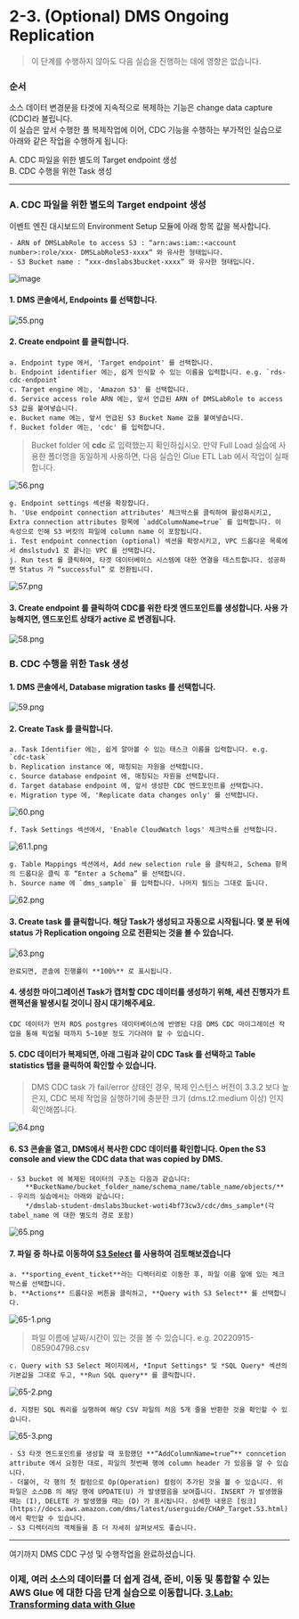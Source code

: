# 2-3. (Optional) DMS Ongoing Replication

> 이 단계를 수행하지 않아도 다음 실습을 진행하는 데에 영향은 없습니다.

### 순서

소스 데이터 변경분을 타겟에 지속적으로 복제하는 기능은 change data capture (CDC)라 불립니다.\
이 실습은 앞서 수행한 풀 복제작업에 이어, CDC 기능을 수행하는 부가적인 실습으로 아래와 같은 작업을 수행하게 됩니다:

A. CDC 파일을 위한 별도의 Target endpoint 생성\
B. CDC 수행을 위한 Task 생성

***

### A. CDC 파일을 위한 별도의 Target endpoint 생성

이벤트 엔진 대시보드의 Environment Setup 모듈에 아래 항목 값을 복사합니다.

```
- ARN of DMSLabRole to access S3 : “arn:aws:iam::<account number>:role/xxx- DMSLabRoleS3-xxxx“ 와 유사한 형태입니다.
- S3 Bucket name : “xxx-dmslabs3bucket-xxxx” 와 유사한 형태입니다.   
```

![image](https://user-images.githubusercontent.com/87927874/197387689-13ee8034-5071-445a-9499-3a2e916a89f2.png)

#### 1. DMS 콘솔에서, Endpoints 를 선택합니다.

![55.png](../../images/n55.png)

#### 2. Create endpoint 를 클릭합니다.

```
a. Endpoint type 에서, 'Target endpoint' 를 선택합니다.
b. Endpoint identifier 에는, 쉽게 인식할 수 있는 이름을 입력합니다. e.g. `rds-cdc-endpoint`
c. Target engine 에는, 'Amazon S3' 를 선택합니다.
d. Service access role ARN 에는, 앞서 언급된 ARN of DMSLabRole to access S3 값을 붙여넣습니다.
e. Bucket name 에는, 앞서 언급된 S3 Bucket Name 값을 붙여넣습니다.
f. Bucket folder 에는, 'cdc' 를 입력합니다.  
```

> Bucket folder 에 **cdc** 로 입력했는지 확인하십시오. 만약 Full Load 실습에 사용한 폴더명을 동일하게 사용하면, 다음 실습인 Glue ETL Lab 에서 작업이 실패합니다.

![56.png](../../images/n56.png)

```
g. Endpoint settings 섹션을 확장합니다.
h. 'Use endpoint connection attributes' 체크박스를 클릭하여 활성화시키고, Extra connection attributes 항목에 `addColumnName=true` 를 입력합니다. 이 속성으로 인해 S3 버킷의 파일에 column name 이 포함됩니다.
i. Test endpoint connection (optional) 섹션을 확장시키고, VPC 드롭다운 목록에서 dmslstudv1 로 끝나는 VPC 를 선택합니다.
j. Run test 를 클릭하여, 타겟 데이터베이스 시스템에 대한 연결을 테스트합니다. 성공하면 Status 가 “successful” 로 전환됩니다.    
```

![57.png](../../images/n57.png)

#### 3. Create endpoint 를 클릭하여 CDC를 위한 타겟 엔드포인트를 생성합니다. 사용 가능해지면, 엔드포인트 상태가 active 로 변경됩니다.

![58.png](../../images/n58.png)

### B. CDC 수행을 위한 Task 생성

#### 1. DMS 콘솔에서, **Database migration tasks** 를 선택합니다.

![59.png](../../images/n59.png)

#### 2. Create Task 를 클릭합니다.

```
a. Task Identifier 에는, 쉽게 알아볼 수 있는 태스크 이름을 입력합니다. e.g. `cdc-task`
b. Replication instance 에, 매칭되는 자원을 선택합니다.
c. Source database endpoint 에, 매칭되는 자원을 선택합니다.
d. Target database endpoint 에, 앞서 생성한 CDC 엔드포인트를 선택합니다.
e. Migration type 에, 'Replicate data changes only' 를 선택합니다.
```

![60.png](../../images/n60.png)

```
f. Task Settings 섹션에서, 'Enable CloudWatch logs' 체크박스를 선택합니다.
```

![61.1.png](../../images/n61.1.png)

```
g. Table Mappings 섹션에서, Add new selection rule 을 클릭하고, Schema 항목의 드롭다운 클릭 후 “Enter a Schema” 를 선택합니다.
h. Source name 에 `dms_sample` 를 입력합니다. 나머지 필드는 그대로 둡니다.
```

![62.png](../../images/n62.png)

#### 3. **Create task** 를 클릭합니다. 해당 Task가 생성되고 자동으로 시작됩니다. 몇 분 뒤에 status 가 Replication ongoing 으로 전환되는 것을 볼 수 있습니다.

![63.png](../../images/n63.png)

```
완료되면, 콘솔에 진행률이 **100%** 로 표시됩니다. 
```

#### 4. 생성한 마이그레이션 Task가 캡처할 CDC 데이터를 생성하기 위해, 세션 진행자가 트랜잭션을 발생시킬 것이니 잠시 대기해주세요.

```
CDC 데이터가 먼저 RDS postgres 데이터베이스에 반영된 다음 DMS CDC 마이그레이션 작업을 통해 픽업될 때까지 5~10분 정도 기다려야 할 수 있습니다.
```

#### 5. CDC 데이터가 복제되면, 아래 그림과 같이 CDC Task 를 선택하고 Table statistics 탭을 클릭하여 확인할 수 있습니다.

> DMS CDC task 가 fail/error 상태인 경우, 복제 인스턴스 버전이 3.3.2 보다 높은지, CDC 복제 작업을 실행하기에 충분한 크기 (dms.t2.medium 이상) 인지 확인해봅니다.

![64.png](../../images/n64.png)

#### 6. S3 콘솔을 열고, DMS에서 복사한 CDC 데이터를 확인합니다. Open the S3 console and view the CDC data that was copied by DMS.

```
- S3 bucket 에 복제된 데이터의 구조는 다음과 같습니다:   
    **BucketName/bucket_folder_name/schema_name/table_name/objects/**
- 우리의 실습에서는 아래와 같습니다:   
    */dmslab-student-dmslabs3bucket-woti4bf73cw3/cdc/dms_sample*(각 tabel_name 에 대한 별도의 경로 포함)
```

![65.png](../../images/n65.png)

#### 7. 파일 중 하나로 이동하여 [S3 Select](https://docs.aws.amazon.com/AmazonS3/latest/userguide/selecting-content-from-objects.html) 를 사용하여 검토해보겠습니다

```
a. **sporting_event_ticket**라는 디렉터리로 이동한 후, 파일 이름 앞에 있는 체크박스를 선택합니다.   
b. **Actions** 드롭다운 버튼을 클릭하고, **Query with S3 Select** 를 선택합니다.
```

![65-1.png](../../images/n65-1.png)

> 파일 이름에 날짜/시간이 있는 것을 볼 수 있습니다. e.g. 20220915-085904798.csv

```
c. Query with S3 Select 페이지에서, *Input Settings* 및 *SQL Query* 섹션의 기본값을 그대로 두고, **Run SQL query** 를 클릭합니다.
```

![65-2.png](../../images/n65-2.png)

```
d. 지정된 SQL 쿼리를 실행하여 해당 CSV 파일의 처음 5개 줄을 반환한 것을 확인할 수 있습니다.
```

![65-3.png](../../images/n65-3.png)

```
- S3 타겟 엔드포인트를 생성할 때 포함했던 **“AddColumnName=true”** conncetion attribute 에서 요청한 대로, 파일의 첫번째 행에 column header 가 있음을 알 수 있습니다.   
- 더불어, 각 행의 첫 컬럼으로 Op(Operation) 컬럼이 추가된 것을 볼 수 있습니다. 위 파일은 소스DB 의 해당 행에 UPDATE(U) 가 발생했음을 보여줍니다. INSERT 가 발생했을 때는 (I), DELETE 가 발생했을 때는 (D) 가 표시됩니다. 상세한 내용은 [링크](https://docs.aws.amazon.com/dms/latest/userguide/CHAP_Target.S3.html) 에서 확인할 수 있습니다.
- S3 디렉터리의 객체들을 좀 더 자세히 살펴보셔도 좋습니다.
```

***

여기까지 DMS CDC 구성 및 수행작업을 완료하셨습니다.

### 이제, 여러 소스의 데이터를 더 쉽게 검색, 준비, 이동 및 통합할 수 있는 AWS Glue 에 대한 다음 단계 실습으로 이동합니다. [3.Lab: Transforming data with Glue](../3.labtransformingdatawithglue/)
